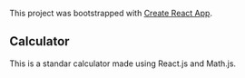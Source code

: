 This project was bootstrapped with [Create React App](https://github.com/facebook/create-react-app).

## Calculator
This is a standar calculator made using React.js and Math.js.